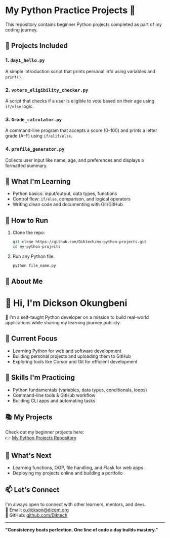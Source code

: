 # My Python Practice Projects 🐍

This repository contains beginner Python projects completed as part of my coding journey.

## 📁 Projects Included

### 1. `day1_hello.py`
A simple introduction script that prints personal info using variables and `print()`.

### 2. `voters_eligibility_checker.py`
A script that checks if a user is eligible to vote based on their age using `if/else` logic.

### 3. `Grade_calculator.py`
A command-line program that accepts a score (0–100) and prints a letter grade (A–F) using `if/elif/else`.

### 4. `profile_generator.py`
Collects user input like name, age, and preferences and displays a formatted summary.

## 🧠 What I'm Learning

- Python basics: input/output, data types, functions
- Control flow: `if/else`, comparison, and logical operators
- Writing clean code and documenting with Git/GitHub

## 📌 How to Run

1. Clone the repo:
   ```bash
   git clone https://github.com/Diktech/my-python-projects.git
   cd my-python-projects
   ```

2. Run any Python file:
   ```bash
   python file_name.py
   ```

## 🚀 About Me

# 👋 Hi, I'm Dickson Okungbeni

🎯 I'm a self-taught Python developer on a mission to build real-world applications while sharing my learning journey publicly.

## 🚀 Current Focus
- Learning Python for web and software development
- Building personal projects and uploading them to GitHub
- Exploring tools like Cursor and Git for efficient development

## 🧠 Skills I'm Practicing
- Python fundamentals (variables, data types, conditionals, loops)
- Command-line tools & GitHub workflow
- Building CLI apps and automating tasks

## 📚 My Projects
Check out my beginner projects here:  
👉 [My Python Projects Repository](https://github.com/Diktech/my-python-projects)

## 🌱 What's Next
- Learning functions, OOP, file handling, and Flask for web apps
- Deploying my projects online and building a portfolio

## 📫 Let's Connect
I'm always open to connect with other learners, mentors, and devs.  
📧 Email: o.dickson@dicem.org  
🔗 GitHub: [github.com/Diktech](https://github.com/Diktech)

---

**"Consistency beats perfection. One line of code a day builds mastery."**

